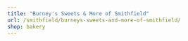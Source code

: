 ```yaml
---
title: "Burney's Sweets & More of Smithfield"
url: /smithfield/burneys-sweets-and-more-of-smithfield/
shop: bakery
---
```

